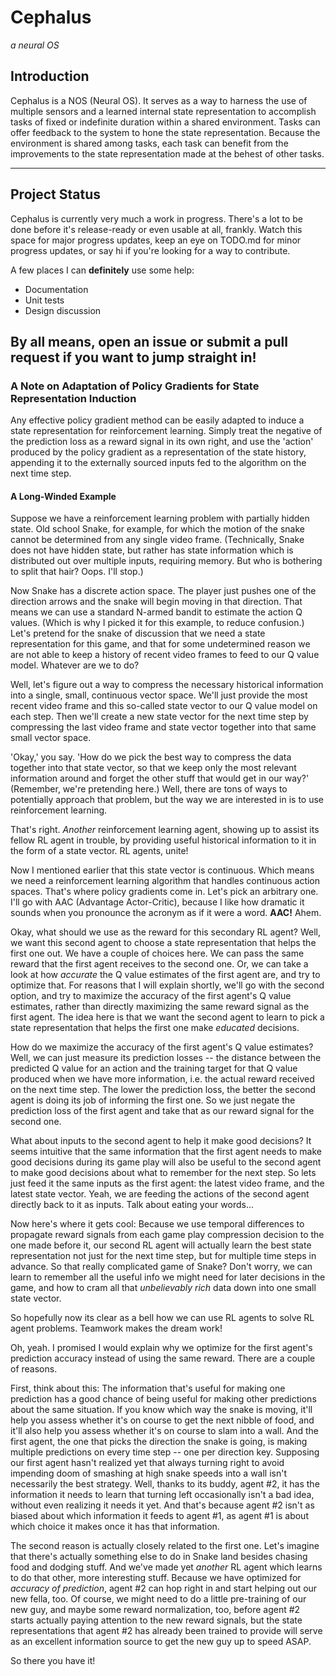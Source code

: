 # Cephalus

*a neural OS*

## Introduction

Cephalus is a NOS (Neural OS). It serves as a way to harness the use of
multiple sensors and a learned internal state representation to accomplish 
tasks of fixed or indefinite duration within a shared environment. Tasks 
can offer feedback to the system to hone the state representation. Because
the environment is shared among tasks, each task can benefit from the
improvements to the state representation made at the behest of other tasks.


---
## Project Status

Cephalus is currently very much a work in progress. There's a lot to be done 
before it's release-ready or even usable at all, frankly. Watch this space for 
major progress updates, keep an eye on TODO.md for minor progress updates, or 
say hi if you're looking for a way to contribute.

A few places I can **definitely** use some help:
* Documentation
* Unit tests
* Design discussion

By all means, open an issue or submit a pull request if you want to jump
straight in!
---


### A Note on Adaptation of Policy Gradients for State Representation Induction

Any effective policy gradient method can be easily adapted to induce a 
state representation for reinforcement learning. Simply treat the negative
of the prediction loss as a reward signal in its own right, and use the
'action' produced by the policy gradient as a representation of the state
history, appending it to the externally sourced inputs fed to the algorithm
on the next time step.

#### A Long-Winded Example

Suppose we have a reinforcement learning problem with partially hidden state.
Old school Snake, for example, for which the motion of the snake cannot be 
determined from any single video frame. (Technically, Snake does not have hidden 
state, but rather has state information which is distributed out over multiple 
inputs, requiring memory. But who is bothering to split that hair? Oops. I'll 
stop.)

Now Snake has a discrete action space. The player just pushes one of the 
direction arrows and the snake will begin moving in that direction. That 
means we can use a standard N-armed bandit to estimate the action Q values.
(Which is why I picked it for this example, to reduce confusion.) Let's 
pretend for the snake of discussion that we need a state representation for 
this game, and that for some undetermined reason we are not able to keep
a history of recent video frames to feed to our Q value model. Whatever are 
we to do?

Well, let's figure out a way to compress the necessary historical 
information into a single, small, continuous vector space. We'll just
provide the most recent video frame and this so-called state vector to
our Q value model on each step. Then we'll create a new state vector for 
the next time step by compressing the last video frame and state vector
together into that same small vector space.

'Okay,' you say. 'How do we pick the best way to compress the data together 
into that state vector, so that we keep only the most relevant information
around and forget the other stuff that would get in our way?' (Remember, 
we're pretending here.) Well, there are tons of ways to potentially approach
that problem, but the way we are interested in is to use reinforcement
learning.

That's right. *Another* reinforcement learning agent, showing up to assist 
its fellow RL agent in trouble, by providing useful historical information to 
it in the form of a state vector. RL agents, unite!

Now I mentioned earlier that this state vector is continuous. Which means
we need a reinforcement learning algorithm that handles continuous action
spaces. That's where policy gradients come in. Let's pick an arbitrary one.
I'll go with AAC (Advantage Actor-Critic), because I like how dramatic it 
sounds when you pronounce the acronym as if it were a word. **AAC!** Ahem.

Okay, what should we use as the reward for this secondary RL agent?
Well, we want this second agent to choose a state representation that
helps the first one out. We have a couple of choices here. We can pass the
same reward that the first agent receives to the second one. Or,
we can take a look at how *accurate* the Q value estimates of the first
agent are, and try to optimize that. For reasons that I will explain
shortly, we'll go with the second option, and try to maximize the accuracy
of the first agent's Q value estimates, rather than directly maximizing 
the same reward signal as the first agent. The idea here is that we
want the second agent to learn to pick a state representation that helps 
the first one make *educated* decisions.

How do we maximize the accuracy of the first agent's Q value estimates?
Well, we can just measure its prediction losses -- the distance between
the predicted Q value for an action and the training target for that Q 
value produced when we have more information, i.e. the actual reward
received on the next time step. The lower the prediction loss, the better
the second agent is doing its job of informing the first one. So we just 
negate the prediction loss of the first agent and take that as our reward 
signal for the second one.

What about inputs to the second agent to help it make good decisions?
It seems intuitive that the same information that the first agent
needs to make good decisions during its game play will also be useful to
the second agent to make good decisions about what to remember for the 
next step. So lets just feed it the same inputs as the first agent:
the latest video frame, and the latest state vector. Yeah, we are feeding
the actions of the second agent directly back to it as inputs. Talk
about eating your words...

Now here's where it gets cool: Because we use temporal differences to 
propagate reward signals from each game play compression decision to the 
one made before it, our second RL agent will actually learn the best 
state representation not just for the next time step, but for multiple 
time steps in advance. So that really complicated game of Snake? Don't 
worry, we can learn to remember all the useful info we might need for 
later decisions in the game, and how to cram all that *unbelievably rich* 
data down into one small state vector.

So hopefully now its clear as a bell how we can use RL agents to
solve RL agent problems. Teamwork makes the dream work!

Oh, yeah. I promised I would explain why we optimize for the first 
agent's prediction accuracy instead of using the same reward. There
are a couple of reasons.

First, think about this: The information that's useful for making one 
prediction has a good chance of being useful for making other 
predictions about the same situation. If you know which way the snake is 
moving, it'll help you assess whether it's on course to get the next 
nibble of food, and it'll also help you assess whether it's on course to 
slam into a wall. And the first agent, the one that picks the direction 
the snake is going, is making multiple predictions on every time step -- 
one per direction key. Supposing our first agent hasn't realized yet that 
always turning right to avoid impending doom of smashing at high snake 
speeds into a wall isn't necessarily the best strategy. Well, thanks to
its buddy, agent #2, it has the information it needs to learn that turning
left occasionally isn't a bad idea, without even realizing it needs it yet.
And that's because agent #2 isn't as biased about which information it feeds
to agent #1, as agent #1 is about which choice it makes once it has that
information.

The second reason is actually closely related to the first one. Let's
imagine that there's actually something else to do in Snake land besides
chasing food and dodging stuff. And we've made yet *another* RL agent
which learns to do that other, more interesting stuff. Because we have
optimized for *accuracy of prediction*, agent #2 can hop right in and
start helping out our new fella, too. Of course, we might need to do a
little pre-training of our new guy, and maybe some reward normalization,
too, before agent #2 starts actually paying attention to the new reward
signals, but the state representations that agent #2 has already been
trained to provide will serve as an excellent information source to get
the new guy up to speed ASAP.

So there you have it! 
